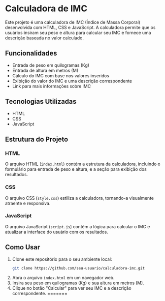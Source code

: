
# Calculadora de IMC

Este projeto é uma calculadora de IMC (Índice de Massa Corporal) desenvolvida com HTML, CSS e JavaScript. A calculadora permite que os usuários insiram seu peso e altura para calcular seu IMC e fornece uma descrição baseada no valor calculado.

## Funcionalidades
- Entrada de peso em quilogramas (Kg)
- Entrada de altura em metros (M)
- Cálculo do IMC com base nos valores inseridos
- Exibição do valor do IMC e uma descrição correspondente
- Link para mais informações sobre IMC

## Tecnologias Utilizadas
- HTML
- CSS
- JavaScript

## Estrutura do Projeto

### HTML
O arquivo HTML (`index.html`) contém a estrutura da calculadora, incluindo o formulário para entrada de peso e altura, e a seção para exibição dos resultados.

### CSS
O arquivo CSS (`style.css`) estiliza a calculadora, tornando-a visualmente atraente e responsiva.

### JavaScript
O arquivo JavaScript (`script.js`) contém a lógica para calcular o IMC e atualizar a interface do usuário com os resultados.

## Como Usar
1. Clone este repositório para o seu ambiente local:
    ```sh
    git clone https://github.com/seu-usuario/calculadora-imc.git
    ```
2. Abra o arquivo `index.html` em um navegador web.
3. Insira seu peso em quilogramas (Kg) e sua altura em metros (M).
4. Clique no botão "Calcular" para ver seu IMC e a descrição correspondente.
=======
